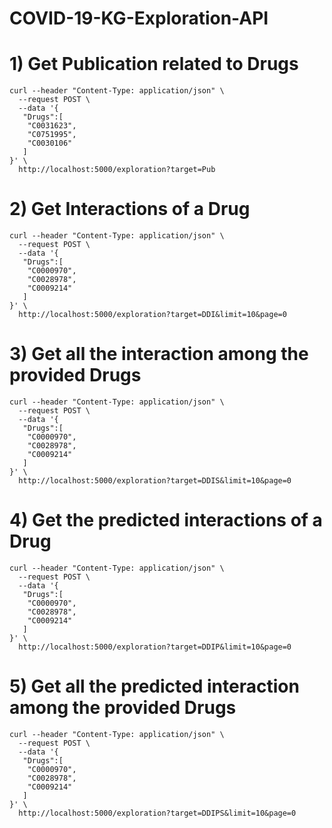 # COVID-19-KG-Exploration-API

# 1) Get Publication related to Drugs

```
curl --header "Content-Type: application/json" \
  --request POST \
  --data '{
   "Drugs":[
  	"C0031623",
  	"C0751995",
  	"C0030106"
   ]
}' \
  http://localhost:5000/exploration?target=Pub
```

# 2) Get Interactions of a Drug

```
curl --header "Content-Type: application/json" \
  --request POST \
  --data '{
   "Drugs":[
  	"C0000970",
  	"C0028978",
  	"C0009214"
   ]
}' \
  http://localhost:5000/exploration?target=DDI&limit=10&page=0
```

# 3) Get all the interaction among the provided Drugs


```
curl --header "Content-Type: application/json" \
  --request POST \
  --data '{
   "Drugs":[
  	"C0000970",
  	"C0028978",
  	"C0009214"
   ]
}' \
  http://localhost:5000/exploration?target=DDIS&limit=10&page=0
```

# 4) Get the predicted interactions of a Drug


```
curl --header "Content-Type: application/json" \
  --request POST \
  --data '{
   "Drugs":[
  	"C0000970",
  	"C0028978",
  	"C0009214"
   ]
}' \
  http://localhost:5000/exploration?target=DDIP&limit=10&page=0
```

# 5) Get all the predicted interaction among the provided Drugs


```
curl --header "Content-Type: application/json" \
  --request POST \
  --data '{
   "Drugs":[
  	"C0000970",
  	"C0028978",
  	"C0009214"
   ]
}' \
  http://localhost:5000/exploration?target=DDIPS&limit=10&page=0
```
